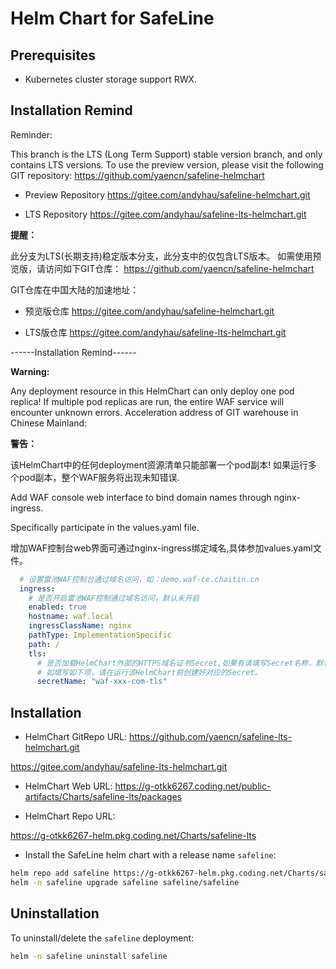 # Helm Chart for SafeLine

## Prerequisites

- Kubernetes cluster storage support RWX.

## Installation Remind

Reminder:

This branch is the LTS (Long Term Support) stable version branch, and only contains LTS versions.
To use the preview version, please visit the following GIT repository:
https://github.com/yaencn/safeline-helmchart

- Preview Repository
https://gitee.com/andyhau/safeline-helmchart.git

- LTS Repository
https://gitee.com/andyhau/safeline-lts-helmchart.git

**提醒：**

此分支为LTS(长期支持)稳定版本分支，此分支中的仅包含LTS版本。
如需使用预览版，请访问如下GIT仓库：
https://github.com/yaencn/safeline-helmchart

GIT仓库在中国大陆的加速地址：
- 预览版仓库
https://gitee.com/andyhau/safeline-helmchart.git

- LTS版仓库
https://gitee.com/andyhau/safeline-lts-helmchart.git

------Installation Remind------

**Warning:** 

Any deployment resource in this HelmChart can only deploy one pod replica!
If multiple pod replicas are run, the entire WAF service will encounter unknown errors.
Acceleration address of GIT warehouse in Chinese Mainland:

**警告：**

该HelmChart中的任何deployment资源清单只能部署一个pod副本!
如果运行多个pod副本，整个WAF服务将出现未知错误.




Add WAF console web interface to bind domain names through nginx-ingress.

Specifically participate in the values.yaml file.

增加WAF控制台web界面可通过nginx-ingress绑定域名,具体参加values.yaml文件。

```yaml
  # 设置雷池WAF控制台通过域名访问，如：demo.waf-ce.chaitin.cn
  ingress:
    # 是否开启雷池WAF控制通过域名访问，默认未开启
    enabled: true
    hostname: waf.local
    ingressClassName: nginx
    pathType: ImplementationSpecific
    path: /
    tls:
      # 是否加载HelmChart外部的HTTPS域名证书Secret,如果有请填写Secret名称，默认不填写及域名仅开启http访问.
      # 如填写如下项，请在运行该HelmChart前创建好对应的Secret。
      secretName: "waf-xxx-com-tls"
```


## Installation

- HelmChart GitRepo URL:
https://github.com/yaencn/safeline-lts-helmchart.git

https://gitee.com/andyhau/safeline-lts-helmchart.git

- HelmChart Web URL:
https://g-otkk6267.coding.net/public-artifacts/Charts/safeline-lts/packages

- HelmChart Repo URL:

https://g-otkk6267-helm.pkg.coding.net/Charts/safeline-lts

- Install the SafeLine helm chart with a release name `safeline`:
```bash
helm repo add safeline https://g-otkk6267-helm.pkg.coding.net/Charts/safeline-lts
helm -n safeline upgrade safeline safeline/safeline
```

## Uninstallation

To uninstall/delete the `safeline` deployment:
```bash
helm -n safeline uninstall safeline
```
